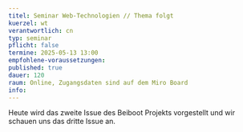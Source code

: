 ```yaml
---
titel: Seminar Web-Technologien // Thema folgt
kuerzel: wt
verantwortlich: cn
typ: seminar
pflicht: false
termine: 2025-05-13 13:00
empfohlene-voraussetzungen: 
published: true
dauer: 120
raum: Online, Zugangsdaten sind auf dem Miro Board
info: 
---
```



Heute wird das zweite Issue des Beiboot Projekts vorgestellt und wir schauen uns das dritte Issue an.

